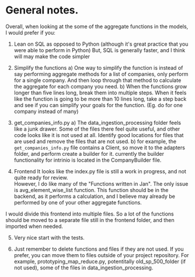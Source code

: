 # General notes.

Overall, when looking at the some of the aggregate functions in the models, I would prefer if you:
1. Lean on SQL as opposed to Python (although it's great practice that you were able to perform in Python)
But, SQL is generally faster, and I think will may make the code simpler
2. Simplify the functions
  a) One way to simplify the function is instead of say performing aggregate methods for a 
  list of companies, only perform for a single company.  And then loop through that method 
  to calculate the aggregate for each company you need.
  b) When the functions grow longer than five lines long, break them into multiple steps.
  When it feels like the function is going to be more than 10 lines long, take a step back and see 
  if you can simplify your goals for the function.  (Eg. do for one company instead of many)

3. get_companies_info.py
  a) The data_ingestion_processing folder feels like a junk drawer.  Some of the files there feel quite useful, and other
  code looks like it is not used at all.  Identify good locations for files that are used and remove the files that are not used.
  b) for example, the `get_companies_info.py` file contains a Client, so move it to the adapters folder, and perform create a builder for it.
  currently the builder functionality for intrinio is located in the CompanyBuilder file.

4. Frontend
It looks like the index.py file is still a work in progress, and not quite ready for review.  
However, I do like many of the "Functions written in Jan".  The only issue is avg_element_wise_list function.
This function should be in the backend, as it performs a calculation, and I believe may already be performed by one of your other aggregate functions.

I would divide this frontend into multiple files.  So a lot of the functions should be moved to a separate file still in the frontend folder, and then imported when needed.

5. Very nice  start with the tests.

6. Just remember to delete functions and files if they are not used.  If you prefer, you can move them to files outside of your project repository.
For example, prototyping_map_reduce.py, potentitally old_sp_500_folder (if not used), some of the files in data_ingestion_processing.
